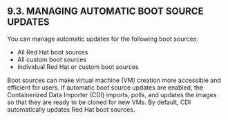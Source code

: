 ## 9.3. MANAGING AUTOMATIC BOOT SOURCE UPDATES

You can manage automatic updates for the following boot sources:

- All Red Hat boot sources
- All custom boot sources
- Individual Red Hat or custom boot sources

Boot sources can make virtual machine (VM) creation more accessible and efficient for users. If automatic boot source updates are enabled, the Containerized Data Importer (CDI) imports, polls, and updates the images so that they are ready to be cloned for new VMs. By default, CDI automatically updates Red Hat boot sources.

